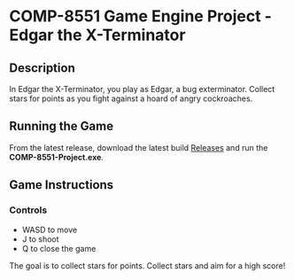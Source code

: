 # COMP-8551 Game Engine Project - Edgar the X-Terminator

## Description
In Edgar the X-Terminator, you play as Edgar, a bug exterminator. Collect stars for points as you fight against a hoard of angry cockroaches.

## Running the Game
From the latest release, download the latest build [Releases](https://github.com/JasonZFHuang/COMP-8551-Project/releases) and run the **COMP-8551-Project.exe**.

## Game Instructions
### Controls
* WASD to move
* J to shoot
* Q to close the game

The goal is to collect stars for points. Collect stars and aim for a high score!
